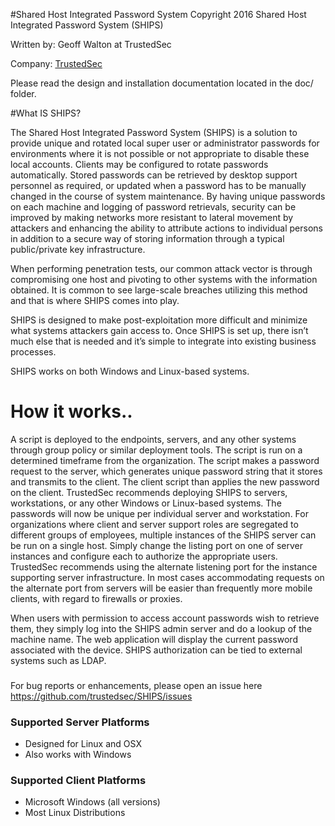#Shared Host Integrated Password System
Copyright 2016 Shared Host Integrated Password System (SHIPS)

Written by: Geoff Walton at TrustedSec

Company: [TrustedSec](https://www.trustedsec.com)

Please read the design and installation documentation located in the doc/ folder.

#What IS SHIPS?

The Shared Host Integrated Password System (SHIPS) is a solution to provide unique and rotated local super user or administrator passwords for environments where it is not possible or not appropriate to disable these local accounts. Clients may be configured to rotate passwords automatically. Stored passwords can be retrieved by desktop support personnel as required, or updated when a password has to be manually changed in the course of system maintenance. By having unique passwords on each machine and logging of password retrievals, security can be improved by making networks more resistant to lateral movement by attackers and enhancing the ability to attribute actions to individual persons in addition to a secure way of storing information through a typical public/private key infrastructure.

When performing penetration tests, our common attack vector is through compromising one host and pivoting to other systems with the information obtained. It is common to see large-scale breaches utilizing this method and that is where SHIPS comes into play.

SHIPS is designed to make post-exploitation more difficult and minimize what systems attackers gain access to. Once SHIPS is set up, there isn’t much else that is needed and it’s simple to integrate into existing business processes.

SHIPS works on both Windows and Linux-based systems.

# How it works..

A script is deployed to the endpoints, servers, and any other systems through group policy or similar deployment tools. The script is run on a determined timeframe from the organization. The script makes a password request to the server, which generates unique password string that it stores and transmits to the client. The client script than applies the new password on the client. TrustedSec recommends deploying SHIPS to servers, workstations, or any other Windows or Linux-based systems. The passwords will now be unique per individual server and workstation.
For organizations where client and server support roles are segregated to different groups of employees, multiple instances of the SHIPS server can be run on a single host. Simply change the listing port on one of server instances and configure each to authorize the appropriate users. TrustedSec recommends using the alternate listening port for the instance supporting server infrastructure. In most cases accommodating requests on the alternate port from servers will be easier than frequently more mobile clients, with regard to firewalls or proxies.

When users with permission to access account passwords wish to retrieve them, they simply log into the SHIPS admin server and do a lookup of the machine name. The web application will display the current password associated with the device. SHIPS authorization can be tied to external systems such as LDAP.

### 

For bug reports or enhancements, please open an issue here https://github.com/trustedsec/SHIPS/issues

### Supported Server Platforms

- Designed for Linux and OSX 
- Also works with Windows

### Supported Client Platforms

- Microsoft Windows (all versions)
- Most Linux Distributions
